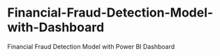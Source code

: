# Financial-Fraud-Detection-Model-with-Dashboard
Financial Fraud Detection Model with Power BI Dashboard 
